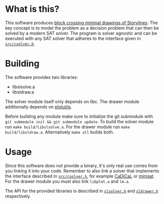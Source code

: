 What is this?
=============

This software produces [block crossing minimal drawings of Storylines](https://link.springer.com/chapter/10.1007/978-3-319-73915-1_29).
The key concept is to model the problem as a decision problem that can then be solved
by a modern SAT solver. The program is solver agnostic and can be executed with any SAT solver
that adheres to the interface given in [`src/csolver.h`](src/csolver.h).

Building
========

The software provides two libraries:
- libslsolve.a
- libsldraw.a

The solver module itself only depends on libc.
The drawer module additionally depends on [plotutils](https://www.gnu.org/software/plotutils/).

Before building any module make sure to initialize the git submodule with `git submodule init && git submodule update`.
To build the solver module run `make build/libslsolve.a`. For the drawer module run `make build/libsldraw.a`.
Alternatively `make all` builds both.

Usage
=====

Since this software does not provide a binary, it's only real use comes from
you linking it into your code. Remember to also link a solver that implements
the interface described in [`src/csolver.h`](src/csolver.h), for example
[CaDiCaL](https://github.com/acreter/cadical) or [minisat](https://github.com/acreter/minisat). For the drawer module you must also link `libplot.a`
and `lm.a`.

The API for the provided libraries is described in [`slsolver.h`](slsolver.h) and [`sldrawer.h`](sldrawer.h) respectively.
